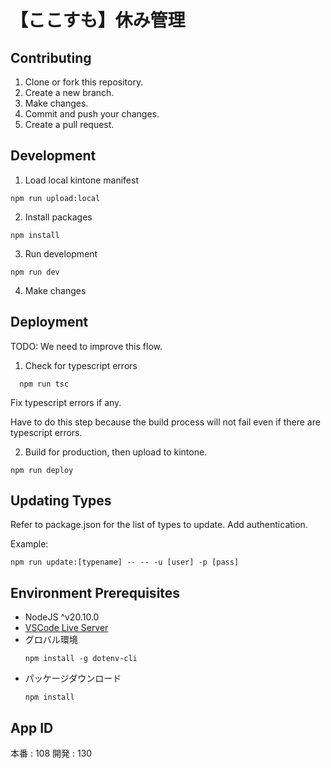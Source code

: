 # 【ここすも】休み管理


## Contributing

1. Clone or fork this repository.
2. Create a new branch.
3. Make changes.
4. Commit and push your changes.
5. Create a pull request.


## Development

1. Load local kintone manifest

  ```
  npm run upload:local
  ```
2. Install packages
  
  ```
  npm install
  ```

3. Run development

  ```
  npm run dev
  ```

4. Make changes

## Deployment

TODO: We need to improve this flow.

1. Check for typescript errors

  ```
    npm run tsc
  ```

  Fix typescript errors if any. 

  Have to do this step because the build process will not fail even if there are typescript errors.


2. Build for production, then upload to kintone.

  ```
  npm run deploy
  ```

## Updating Types

Refer to package.json for the list of types to update.
Add authentication.

Example:

  ```
  npm run update:[typename] -- -- -u [user] -p [pass]
  ```

## Environment Prerequisites

- NodeJS ^v20.10.0 
- [VSCode Live Server](https://cybozudev.zendesk.com/hc/ja/articles/360026502091-Visual-Studio-Code-Live-Server-Extension%E3%82%92%E4%BD%BF%E3%81%A3%E3%81%A6kintone%E3%82%AB%E3%82%B9%E3%82%BF%E3%83%9E%E3%82%A4%E3%82%BA%E9%96%8B%E7%99%BA%E5%8A%B9%E7%8E%87%E3%82%92%E3%81%82%E3%81%92%E3%82%88%E3%81%86-)
- グロバル環境
  ```
  npm install -g dotenv-cli
  ```
- パッケージダウンロード
  ```
  npm install
  ```

## App ID

本番 :  108
開発 :  130
